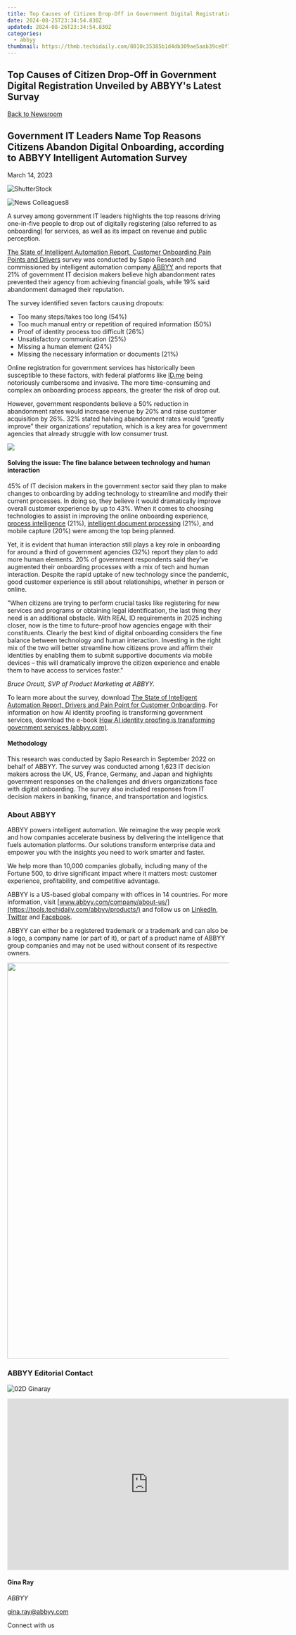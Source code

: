 ```yaml
---
title: Top Causes of Citizen Drop-Off in Government Digital Registration Unveiled by ABBYY's Latest Survay
date: 2024-08-25T23:34:54.830Z
updated: 2024-08-26T23:34:54.830Z
categories:
  - abbyy
thumbnail: https://thmb.techidaily.com/8010c35385b1d4db309ae5aab39ce0f7ad55b6a2892c96756f155f1fe1fe9c5e.jpg
---
```


## Top Causes of Citizen Drop-Off in Government Digital Registration Unveiled by ABBYY's Latest Survay

[Back to Newsroom](https://tools.techidaily.com/abbyy/products/)

## Government IT Leaders Name Top Reasons Citizens Abandon Digital Onboarding, according to ABBYY Intelligent Automation Survey

March 14, 2023

![ShutterStock](https://content.abbyy.com/-/media/project/abbyy/abbyy/branchtemplates/shutterstock_1272462163_1296-x-729.jpg?h=729&iar=0&w=1296)

![News Colleagues8](https://static1.abbyy.com/abbyycommedia/33811/news-colleagues8.jpg) 

A survey among government IT leaders highlights the top reasons driving one-in-five people to drop out of digitally registering (also referred to as onboarding) for services, as well as its impact on revenue and public perception.

[The State of Intelligent Automation Report, Customer Onboarding Pain Points and Drivers](https://tools.techidaily.com/abbyy/products/) survey was conducted by Sapio Research and commissioned by intelligent automation company [ABBYY](https://tools.techidaily.com/abbyy/products/) and reports that 21% of government IT decision makers believe high abandonment rates prevented their agency from achieving financial goals, while 19% said abandonment damaged their reputation.

The survey identified seven factors causing dropouts:

* Too many steps/takes too long (54%)
* Too much manual entry or repetition of required information (50%)
* Proof of identity process too difficult (26%)
* Unsatisfactory communication (25%)
* Missing a human element (24%)
* Missing the necessary information or documents (21%)

Online registration for government services has historically been susceptible to these factors, with federal platforms like [ID.me](https://www.id.me/) being notoriously cumbersome and invasive. The more time-consuming and complex an onboarding process appears, the greater the risk of drop out.

However, government respondents believe a 50% reduction in abandonment rates would increase revenue by 20% and raise customer acquisition by 26%. 32% stated halving abandonment rates would “greatly improve” their organizations’ reputation, which is a key area for government agencies that already struggle with low consumer trust.

![](https://static1.abbyy.com/abbyycommedia/36928/infographic-government-survey-factors-contributing-to-onboarding-abandonment-en.jpg?width=900&height=1102)

#### Solving the issue: The fine balance between technology and human interaction

45% of IT decision makers in the government sector said they plan to make changes to onboarding by adding technology to streamline and modify their current processes. In doing so, they believe it would dramatically improve overall customer experience by up to 43%. When it comes to choosing technologies to assist in improving the online onboarding experience, [process intelligence](https://tools.techidaily.com/abbyy/products/) (21%), [intelligent document processing](https://tools.techidaily.com/abbyy/products/) (21%), and mobile capture (20%) were among the top being planned.

Yet, it is evident that human interaction still plays a key role in onboarding for around a third of government agencies (32%) report they plan to add more human elements. 20% of government respondents said they’ve augmented their onboarding processes with a mix of tech and human interaction. Despite the rapid uptake of new technology since the pandemic, good customer experience is still about relationships, whether in person or online.

"When citizens are trying to perform crucial tasks like registering for new services and programs or obtaining legal identification, the last thing they need is an additional obstacle. With REAL ID requirements in 2025 inching closer, now is the time to future-proof how agencies engage with their constituents. Clearly the best kind of digital onboarding considers the fine balance between technology and human interaction. Investing in the right mix of the two will better streamline how citizens prove and affirm their identities by enabling them to submit supportive documents via mobile devices – this will dramatically improve the citizen experience and enable them to have access to services faster."

_Bruce Orcutt, SVP of Product Marketing at ABBYY._

To learn more about the survey, download [The State of Intelligent Automation Report, Drivers and Pain Point for Customer Onboarding](https://tools.techidaily.com/abbyy/products/). For information on how AI identity proofing is transforming government services, download the e-book [How AI identity proofing is transforming government services (abbyy.com)](https://www.abbyy.com/resources/ebook/how-ai-identity-proofing-is-transforming-government-services/).

#### Methodology

This research was conducted by Sapio Research in September 2022 on behalf of ABBYY. The survey was conducted among 1,623 IT decision makers across the UK, US, France, Germany, and Japan and highlights government responses on the challenges and drivers organizations face with digital onboarding. The survey also included responses from IT decision makers in banking, finance, and transportation and logistics.

### About ABBYY

ABBYY powers intelligent automation. We reimagine the way people work and how companies accelerate business by delivering the intelligence that fuels automation platforms. Our solutions transform enterprise data and empower you with the insights you need to work smarter and faster. 

We help more than 10,000 companies globally, including many of the Fortune 500, to drive significant impact where it matters most: customer experience, profitability, and competitive advantage.

ABBYY is a US-based global company with offices in 14 countries. For more information, visit [www.abbyy.com/company/about-us/](https://tools.techidaily.com/abbyy/products/) and follow us on [LinkedIn](https://www.linkedin.com/company/abbyy), [Twitter](https://twitter.com/ABBYY%5FSoftware) and [Facebook](https://www.facebook.com/ABBYYsoft).

ABBYY can either be a registered trademark or a trademark and can also be a logo, a company name (or part of it), or part of a product name of ABBYY group companies and may not be used without consent of its respective owners.

<!-- affiliate ads begin -->
<a href="https://tinyland.pxf.io/c/5597632/1793214/19135" target="_top" id="1793214"><img src="//a.impactradius-go.com/display-ad/19135-1793214" border="0" alt="" width="900" height="900"/></a><img height="0" width="0" src="https://imp.pxf.io/i/5597632/1793214/19135" style="position:absolute;visibility:hidden;" border="0" />
<!-- affiliate ads end -->
### ABBYY Editorial Contact

![02D Ginaray](https://static2.abbyy.com/abbyycommedia/23662/02d-ginaray.png)

<!-- affiliate ads begin -->
<a href="https://secure.2checkout.com/order/checkout.php?PRODS=2337838&QTY=1&AFFILIATE=108875&CART=1"><iframe width="640" height="390" src="https://www.youtube.com/embed/rzZwphIv4RM" title="APFill - Ink and Toner Coverage Calculator" frameborder="0" allow="accelerometer; autoplay; clipboard-write; encrypted-media; gyroscope; picture-in-picture; web-share" referrerpolicy="strict-origin-when-cross-origin" allowfullscreen></iframe></a>
<!-- affiliate ads end -->
#### Gina Ray

_ABBYY_

[gina.ray@abbyy.com](https://tools.techidaily.com/abbyy/products/) 

  
Connect with us

<ins class="adsbygoogle"
     style="display:block"
     data-ad-format="autorelaxed"
     data-ad-client="ca-pub-7571918770474297"
     data-ad-slot="1223367746"></ins>



<ins class="adsbygoogle"
     style="display:block"
     data-ad-client="ca-pub-7571918770474297"
     data-ad-slot="8358498916"
     data-ad-format="auto"
     data-full-width-responsive="true"></ins>


